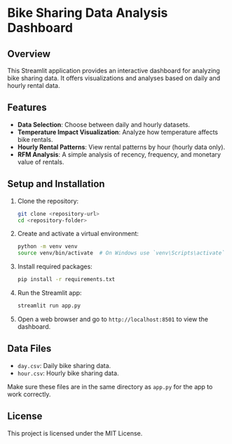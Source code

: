 # Bike Sharing Data Analysis Dashboard

## Overview
This Streamlit application provides an interactive dashboard for analyzing bike sharing data. It offers visualizations and analyses based on daily and hourly rental data.

## Features
- **Data Selection**: Choose between daily and hourly datasets.
- **Temperature Impact Visualization**: Analyze how temperature affects bike rentals.
- **Hourly Rental Patterns**: View rental patterns by hour (hourly data only).
- **RFM Analysis**: A simple analysis of recency, frequency, and monetary value of rentals.

## Setup and Installation

1. Clone the repository:
    ```bash
    git clone <repository-url>
    cd <repository-folder>
    ```

2. Create and activate a virtual environment:
    ```bash
    python -m venv venv
    source venv/bin/activate  # On Windows use `venv\Scripts\activate`
    ```

3. Install required packages:
    ```bash
    pip install -r requirements.txt
    ```

4. Run the Streamlit app:
    ```bash
    streamlit run app.py
    ```

5. Open a web browser and go to `http://localhost:8501` to view the dashboard.

## Data Files
- `day.csv`: Daily bike sharing data.
- `hour.csv`: Hourly bike sharing data.

Make sure these files are in the same directory as `app.py` for the app to work correctly.

## License
This project is licensed under the MIT License.


